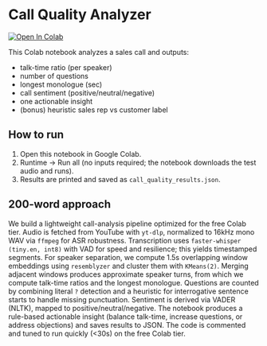 # Call Quality Analyzer

[![Open In Colab](https://colab.research.google.com/assets/colab-badge.svg)](
https://colab.research.google.com/github/kish7867/Call_Quality_Analyzer/blob/main/Call_Quality_Analyzer.ipynb
)

This Colab notebook analyzes a sales call and outputs:
- talk-time ratio (per speaker)
- number of questions
- longest monologue (sec)
- call sentiment (positive/neutral/negative)
- one actionable insight
- (bonus) heuristic sales rep vs customer label

## How to run
1. Open this notebook in Google Colab.
2. Runtime → Run all (no inputs required; the notebook downloads the test audio and runs).
3. Results are printed and saved as `call_quality_results.json`.

## 200-word approach
We build a lightweight call-analysis pipeline optimized for the free Colab tier. Audio is fetched from YouTube with `yt-dlp`, normalized to 16kHz mono WAV via `ffmpeg` for ASR robustness. Transcription uses `faster-whisper (tiny.en, int8)` with VAD for speed and resilience; this yields timestamped segments. For speaker separation, we compute 1.5s overlapping window embeddings using `resemblyzer` and cluster them with `KMeans(2)`. Merging adjacent windows produces approximate speaker turns, from which we compute talk-time ratios and the longest monologue. Questions are counted by combining literal `?` detection and a heuristic for interrogative sentence starts to handle missing punctuation. Sentiment is derived via VADER (NLTK), mapped to positive/neutral/negative. The notebook produces a rule-based actionable insight (balance talk-time, increase questions, or address objections) and saves results to JSON. The code is commented and tuned to run quickly (<30s) on the free Colab tier.

